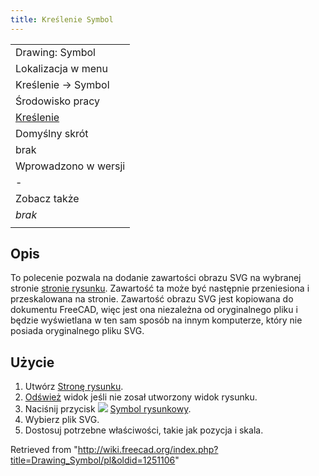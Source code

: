 ```yaml
---
title: Kreślenie Symbol
---
```

|  |
| --- |
| Drawing: Symbol |
| Lokalizacja w menu |
| Kreślenie → Symbol |
| Środowisko pracy |
| [Kreślenie](/Drawing_Workbench/pl "Drawing Workbench/pl") |
| Domyślny skrót |
| brak |
| Wprowadzono w wersji |
| - |
| Zobacz także |
| *brak* |
|  |

## Opis

To polecenie pozwala na dodanie zawartości obrazu SVG na wybranej stronie [stronie rysunku](/Drawing_Landscape_A3/pl "Drawing Landscape A3/pl"). Zawartość ta może być następnie przeniesiona i przeskalowana na stronie. Zawartość obrazu SVG jest kopiowana do dokumentu FreeCAD, więc jest ona niezależna od oryginalnego pliku i będzie wyświetlana w ten sam sposób na innym komputerze, który nie posiada oryginalnego pliku SVG.

## Użycie

1. Utwórz [Stronę rysunku](/Drawing_Landscape_A3/pl "Drawing Landscape A3/pl").
2. [Odśwież](/Std_Refresh "Std Refresh") widok jeśli nie zosał utworzony widok rysunku.
3. Naciśnij przycisk ![](/images/Drawing_Symbol.png) [Symbol rysunkowy](/Drawing_Symbol "Drawing Symbol").
4. Wybierz plik SVG.
5. Dostosuj potrzebne właściwości, takie jak pozycja i skala.

Retrieved from "<http://wiki.freecad.org/index.php?title=Drawing_Symbol/pl&oldid=1251106>"